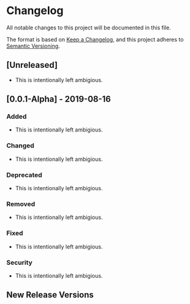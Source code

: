 # Changelog
All notable changes to this project will be documented in this file.

The format is based on [Keep a Changelog](https://keepachangelog.com/en/1.0.0/), 
and this project adheres to [Semantic Versioning](https://semver.org/spec/v2.0.0.html).

## [Unreleased]
- This is intentionally left ambigious.

## [0.0.1-Alpha] - 2019-08-16
### Added
- This is intentionally left ambigious.

### Changed
- This is intentionally left ambigious.

### Deprecated
- This is intentionally left ambigious.

### Removed
- This is intentionally left ambigious.

### Fixed
- This is intentionally left ambigious.

### Security
- This is intentionally left ambigious.

## New Release Versions
